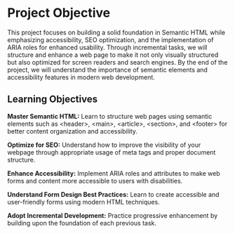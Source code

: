 # Project Objective
This project focuses on building a solid foundation in Semantic HTML while emphasizing accessibility, SEO optimization, and the implementation of ARIA roles for enhanced usability. Through incremental tasks, we will structure and enhance a web page to make it not only visually structured but also optimized for screen readers and search engines. By the end of the project, we will understand the importance of semantic elements and accessibility features in modern web development.
## Learning Objectives

**Master Semantic HTML:** Learn to structure web pages using semantic elements such as \<header>, \<main>, \<article>, \<section>, and \<footer> for better content organization and accessibility.

**Optimize for SEO:** Understand how to improve the visibility of your webpage through appropriate usage of meta tags and proper document structure.

**Enhance Accessibility:** Implement ARIA roles and attributes to make web forms and content more accessible to users with disabilities.

**Understand Form Design Best Practices:** Learn to create accessible and user-friendly forms using modern HTML techniques.

**Adopt Incremental Development:** Practice progressive enhancement by building upon the foundation of each previous task.
